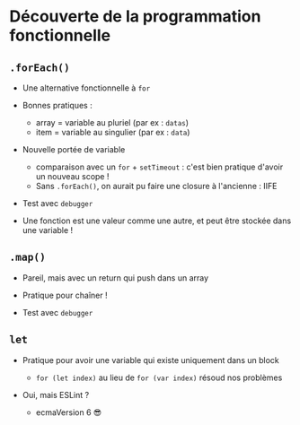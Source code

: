 # Découverte de la programmation fonctionnelle

## `.forEach()`

* Une alternative fonctionnelle à `for`

* Bonnes pratiques :
  + array = variable au pluriel (par ex : `datas`)
  + item = variable au singulier (par ex : `data`)

* Nouvelle portée de variable
  + comparaison avec un `for` + `setTimeout` : c'est bien pratique d'avoir un nouveau scope !
  + Sans `.forEach()`, on aurait pu faire une closure à l'ancienne : IIFE

* Test avec `debugger`

* Une fonction est une valeur comme une autre, et peut être stockée dans une variable !


## `.map()`

* Pareil, mais avec un return qui push dans un array

* Pratique pour chaîner !

* Test avec `debugger`


## `let`

* Pratique pour avoir une variable qui existe uniquement dans un block
  + `for (let index)` au lieu de `for (var index)` résoud nos problèmes

* Oui, mais ESLint ?
  + ecmaVersion 6 :sunglasses:
